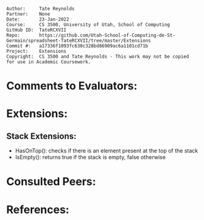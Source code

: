 ﻿```
Author:     Tate Reynolds
Partner:    None
Date:       23-Jan-2022
Course:     CS 3500, University of Utah, School of Computing
GitHub ID:  TateRCXVII
Repo:       https://github.com/Utah-School-of-Computing-de-St-Germain/spreadsheet-TateRCXVII/tree/master/Extensions
Commit #:   a17336f1093fc630c328bd86909ac6a1101cd71b
Project:    Extensions
Copyright:  CS 3500 and Tate Reynolds - This work may not be copied for use in Academic Coursework.
```

# Comments to Evaluators:

# Extensions:
## Stack Extensions:
- HasOnTop(): checks if there is an element present at the top of the stack
- IsEmpty(): returns true if the stack is empty, false otherwise

# Consulted Peers:


# References:
